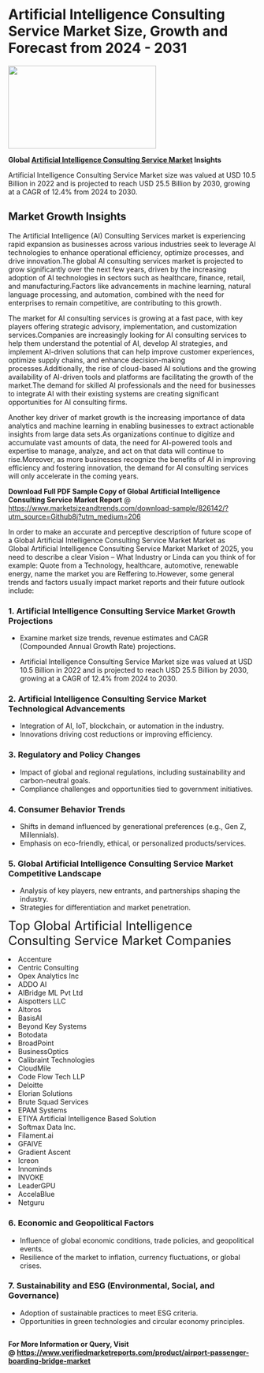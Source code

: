 <H1>Artificial Intelligence Consulting Service Market Size, Growth and Forecast from 2024 - 2031</H1><img class="aligncenter size-medium wp-image-584254" src="https://thirdeyenews.in/wp-content/uploads/2024/09/Global-Market-Research-300x168.jpeg" alt="" width="300" height="168" /><p><strong>Global&nbsp;<a href="https://www.marketsizeandtrends.com/download-sample/826142/?utm_source=Github8j?utm_medium=206">Artificial Intelligence Consulting Service Market</a> Insights</strong></p><p>Artificial Intelligence Consulting Service Market size was valued at USD 10.5 Billion in 2022 and is projected to reach USD 25.5 Billion by 2030, growing at a CAGR of 12.4% from 2024 to 2030.</p><p><h2>Market Growth Insights</h2> <p>The Artificial Intelligence (AI) Consulting Services market is experiencing rapid expansion as businesses across various industries seek to leverage AI technologies to enhance operational efficiency, optimize processes, and drive innovation.The global AI consulting services market is projected to grow significantly over the next few years, driven by the increasing adoption of AI technologies in sectors such as healthcare, finance, retail, and manufacturing.Factors like advancements in machine learning, natural language processing, and automation, combined with the need for enterprises to remain competitive, are contributing to this growth.</p> <p>The market for AI consulting services is growing at a fast pace, with key players offering strategic advisory, implementation, and customization services.Companies are increasingly looking for AI consulting services to help them understand the potential of AI, develop AI strategies, and implement AI-driven solutions that can help improve customer experiences, optimize supply chains, and enhance decision-making processes.Additionally, the rise of cloud-based AI solutions and the growing availability of AI-driven tools and platforms are facilitating the growth of the market.The demand for skilled AI professionals and the need for businesses to integrate AI with their existing systems are creating significant opportunities for AI consulting firms.</p> <p>Another key driver of market growth is the increasing importance of data analytics and machine learning in enabling businesses to extract actionable insights from large data sets.As organizations continue to digitize and accumulate vast amounts of data, the need for AI-powered tools and expertise to manage, analyze, and act on that data will continue to rise.Moreover, as more businesses recognize the benefits of AI in improving efficiency and fostering innovation, the demand for AI consulting services will only accelerate in the coming years.</p> <p><span class=""><strong>Download Full PDF Sample Copy of Global Artificial Intelligence Consulting Service Market Report</strong> @ <a href="https://www.marketsizeandtrends.com/download-sample/826142/?utm_source=Github8j?utm_medium=206" target="_blank">https://www.marketsizeandtrends.com/download-sample/826142/?utm_source=Github8j?utm_medium=206</a></span></p><p>In order to make an accurate and perceptive description of future scope of a Global&nbsp;Artificial Intelligence Consulting Service Market Market as Global&nbsp;Artificial Intelligence Consulting Service Market Market of 2025, you need to describe a clear Vision &ndash; What Industry or Linda can you think of for example: Quote from a Technology, healthcare, automotive, renewable energy, name the market you are Reffering to.However, some general trends and factors usually impact market reports and their future outlook include:</p><h3>1.&nbsp;<strong>Artificial Intelligence Consulting Service Market Growth Projections</strong></h3><ul><li>Examine market size trends, revenue estimates and CAGR (Compounded Annual Growth Rate) projections.</li><li><p>Artificial Intelligence Consulting Service Market size was valued at USD 10.5 Billion in 2022 and is projected to reach USD 25.5 Billion by 2030, growing at a CAGR of 12.4% from 2024 to 2030.</p></li></ul><h3>2.&nbsp;<strong>Artificial Intelligence Consulting Service Market Technological Advancements</strong></h3><ul><li>Integration of AI, IoT, blockchain, or automation in the industry.</li><li>Innovations driving cost reductions or improving efficiency.</li></ul><h3>3.&nbsp;<strong>Regulatory and Policy Changes</strong></h3><ul><li>Impact of global and regional regulations, including sustainability and carbon-neutral goals.</li><li>Compliance challenges and opportunities tied to government initiatives.</li></ul><h3>4.&nbsp;<strong>Consumer Behavior Trends</strong></h3><ul><li>Shifts in demand influenced by generational preferences (e.g., Gen Z, Millennials).</li><li>Emphasis on eco-friendly, ethical, or personalized products/services.</li></ul><h3>5.&nbsp;<strong>Global Artificial Intelligence Consulting Service Market Competitive Landscape</strong></h3><ul><li>Analysis of key players, new entrants, and partnerships shaping the industry.</li><li>Strategies for differentiation and market penetration.</li></ul><p data-pm-slice="1 1 []"><span style="color: inherit; font-family: inherit; font-size: 25px;">Top Global Artificial Intelligence Consulting Service Market Companies</span></p><div class="" data-test-id=""><p><li>Accenture</li><li> Centric Consulting</li><li> Opex Analytics Inc</li><li> ADDO AI</li><li> AIBridge ML Pvt Ltd</li><li> Aispotters LLC</li><li> Altoros</li><li> BasisAI</li><li> Beyond Key Systems</li><li> Botodata</li><li> BroadPoint</li><li> BusinessOptics</li><li> Calibraint Technologies</li><li> CloudMile</li><li> Code Flow Tech LLP</li><li> Deloitte</li><li> Elorian Solutions</li><li> Brute Squad Services</li><li> EPAM Systems</li><li> ETIYA Artificial Intelligence Based Solution</li><li> Softmax Data Inc.</li><li> Filament.ai</li><li> GFAIVE</li><li> Gradient Ascent</li><li> Icreon</li><li> Innominds</li><li> INVOKE</li><li> LeaderGPU</li><li> AccelaBlue</li><li> Netguru</li></p></div><h3>6.&nbsp;<strong>Economic and Geopolitical Factors</strong></h3><ul><li>Influence of global economic conditions, trade policies, and geopolitical events.</li><li>Resilience of the market to inflation, currency fluctuations, or global crises.</li></ul><h3>7.&nbsp;<strong>Sustainability and ESG (Environmental, Social, and Governance)</strong></h3><ul><li>Adoption of sustainable practices to meet ESG criteria.</li><li>Opportunities in green technologies and circular economy principles.</li></ul><h2><strong style="font-size: 14px;">For More Information or Query, Visit @&nbsp;</strong><a style="background-color: #ffffff; font-size: 14px;" href="https://www.marketsizeandtrends.com/report/artificial-intelligence-consulting-service-market/" target="_blank">https://www.verifiedmarketreports.com/product/airport-passenger-boarding-bridge-market</a></h2>